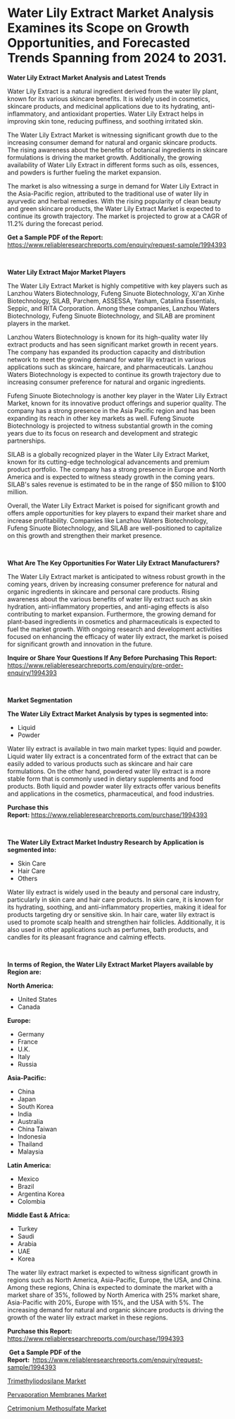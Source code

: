 <p><h1>Water Lily Extract Market Analysis Examines its Scope on Growth Opportunities, and Forecasted Trends Spanning from 2024 to 2031.</h1></p><p><strong>Water Lily Extract Market Analysis and Latest Trends</strong></p>
<p><p>Water Lily Extract is a natural ingredient derived from the water lily plant, known for its various skincare benefits. It is widely used in cosmetics, skincare products, and medicinal applications due to its hydrating, anti-inflammatory, and antioxidant properties. Water Lily Extract helps in improving skin tone, reducing puffiness, and soothing irritated skin.</p><p>The Water Lily Extract Market is witnessing significant growth due to the increasing consumer demand for natural and organic skincare products. The rising awareness about the benefits of botanical ingredients in skincare formulations is driving the market growth. Additionally, the growing availability of Water Lily Extract in different forms such as oils, essences, and powders is further fueling the market expansion.</p><p>The market is also witnessing a surge in demand for Water Lily Extract in the Asia-Pacific region, attributed to the traditional use of water lily in ayurvedic and herbal remedies. With the rising popularity of clean beauty and green skincare products, the Water Lily Extract Market is expected to continue its growth trajectory. The market is projected to grow at a CAGR of 11.2% during the forecast period.</p></p>
<p><strong>Get a Sample PDF of the Report:&nbsp;</strong> <a href="https://www.reliableresearchreports.com/enquiry/request-sample/1994393">https://www.reliableresearchreports.com/enquiry/request-sample/1994393</a></p>
<p>&nbsp;</p>
<p><strong>Water Lily Extract Major Market Players</strong></p>
<p><p>The Water Lily Extract Market is highly competitive with key players such as Lanzhou Waters Biotechnology, Fufeng Sinuote Biotechnology, Xi'an Xinhe Biotechnology, SILAB, Parchem, ASSESSA, Yasham, Catalina Essentials, Seppic, and RITA Corporation. Among these companies, Lanzhou Waters Biotechnology, Fufeng Sinuote Biotechnology, and SILAB are prominent players in the market.</p><p>Lanzhou Waters Biotechnology is known for its high-quality water lily extract products and has seen significant market growth in recent years. The company has expanded its production capacity and distribution network to meet the growing demand for water lily extract in various applications such as skincare, haircare, and pharmaceuticals. Lanzhou Waters Biotechnology is expected to continue its growth trajectory due to increasing consumer preference for natural and organic ingredients.</p><p>Fufeng Sinuote Biotechnology is another key player in the Water Lily Extract Market, known for its innovative product offerings and superior quality. The company has a strong presence in the Asia Pacific region and has been expanding its reach in other key markets as well. Fufeng Sinuote Biotechnology is projected to witness substantial growth in the coming years due to its focus on research and development and strategic partnerships.</p><p>SILAB is a globally recognized player in the Water Lily Extract Market, known for its cutting-edge technological advancements and premium product portfolio. The company has a strong presence in Europe and North America and is expected to witness steady growth in the coming years. SILAB's sales revenue is estimated to be in the range of $50 million to $100 million.</p><p>Overall, the Water Lily Extract Market is poised for significant growth and offers ample opportunities for key players to expand their market share and increase profitability. Companies like Lanzhou Waters Biotechnology, Fufeng Sinuote Biotechnology, and SILAB are well-positioned to capitalize on this growth and strengthen their market presence.</p></p>
<p>&nbsp;</p>
<p><strong>What Are The Key Opportunities For Water Lily Extract Manufacturers?</strong></p>
<p><p>The Water Lily Extract market is anticipated to witness robust growth in the coming years, driven by increasing consumer preference for natural and organic ingredients in skincare and personal care products. Rising awareness about the various benefits of water lily extract such as skin hydration, anti-inflammatory properties, and anti-aging effects is also contributing to market expansion. Furthermore, the growing demand for plant-based ingredients in cosmetics and pharmaceuticals is expected to fuel the market growth. With ongoing research and development activities focused on enhancing the efficacy of water lily extract, the market is poised for significant growth and innovation in the future.</p></p>
<p><strong>Inquire or Share Your Questions If Any Before Purchasing This Report:</strong> <a href="https://www.reliableresearchreports.com/enquiry/pre-order-enquiry/1994393">https://www.reliableresearchreports.com/enquiry/pre-order-enquiry/1994393</a></p>
<p>&nbsp;</p>
<p><strong>Market Segmentation</strong></p>
<p><strong>The Water Lily Extract Market Analysis by types is segmented into:</strong></p>
<p><ul><li>Liquid</li><li>Powder</li></ul></p>
<p><p>Water lily extract is available in two main market types: liquid and powder. Liquid water lily extract is a concentrated form of the extract that can be easily added to various products such as skincare and hair care formulations. On the other hand, powdered water lily extract is a more stable form that is commonly used in dietary supplements and food products. Both liquid and powder water lily extracts offer various benefits and applications in the cosmetics, pharmaceutical, and food industries.</p></p>
<p><strong>Purchase this Report:&nbsp;</strong><a href="https://www.reliableresearchreports.com/purchase/1994393">https://www.reliableresearchreports.com/purchase/1994393</a></p>
<p>&nbsp;</p>
<p><strong>The Water Lily Extract Market Industry Research by Application is segmented into:</strong></p>
<p><ul><li>Skin Care</li><li>Hair Care</li><li>Others</li></ul></p>
<p><p>Water lily extract is widely used in the beauty and personal care industry, particularly in skin care and hair care products. In skin care, it is known for its hydrating, soothing, and anti-inflammatory properties, making it ideal for products targeting dry or sensitive skin. In hair care, water lily extract is used to promote scalp health and strengthen hair follicles. Additionally, it is also used in other applications such as perfumes, bath products, and candles for its pleasant fragrance and calming effects.</p></p>
<p>&nbsp;</p>
<p><strong>In terms of Region, the Water Lily Extract Market Players available by Region are:</strong></p>
<p>
    <p> <strong> North America: </strong>
        <ul>
            <li>United States</li>
            <li>Canada</li>
        </ul>
        </p> 
    <p> <strong> Europe: </strong>
        <ul>
            <li>Germany</li>
            <li>France</li>
            <li>U.K.</li>
            <li>Italy</li>
            <li>Russia</li>
        </ul>
        </p> 
    <p> <strong> Asia-Pacific: </strong>
        <ul>
            <li>China</li>
            <li>Japan</li>
            <li>South Korea</li>
            <li>India</li>
            <li>Australia</li>
            <li>China Taiwan</li>
            <li>Indonesia</li>
            <li>Thailand</li>
            <li>Malaysia</li>
        </ul>
        </p> 
    <p> <strong> Latin America: </strong>
        <ul>
            <li>Mexico</li>
            <li>Brazil</li>
            <li>Argentina Korea</li>
            <li>Colombia</li>
        </ul>
        </p> 
    <p> <strong> Middle East & Africa: </strong>
        <ul>
            <li>Turkey</li>
            <li>Saudi</li>
            <li>Arabia</li>
            <li>UAE</li>
            <li>Korea</li>
        </ul>
    </p>
    </p>
<p><p>The water lily extract market is expected to witness significant growth in regions such as North America, Asia-Pacific, Europe, the USA, and China. Among these regions, China is expected to dominate the market with a market share of 35%, followed by North America with 25% market share, Asia-Pacific with 20%, Europe with 15%, and the USA with 5%. The increasing demand for natural and organic skincare products is driving the growth of the water lily extract market in these regions.</p></p>
<p><strong>Purchase this Report: </strong><a href="https://www.reliableresearchreports.com/purchase/1994393">https://www.reliableresearchreports.com/purchase/1994393</a></p>
<p>&nbsp;<strong>Get a Sample PDF of the Report:&nbsp;&nbsp;</strong><a href="https://www.reliableresearchreports.com/enquiry/request-sample/1994393">https://www.reliableresearchreports.com/enquiry/request-sample/1994393</a></p>
<p><strong></strong></p>
<p><p><a href="https://github.com/kosella/Market-Research-Report-List-2/blob/main/trimethyliodosilane-market.md">Trimethyliodosilane Market</a></p><p><a href="https://github.com/nathandecarvalho/Market-Research-Report-List-2/blob/main/pervaporation-membranes-market.md">Pervaporation Membranes Market</a></p><p><a href="https://github.com/julyju69/Market-Research-Report-List-2/blob/main/cetrimonium-methosulfate-market.md">Cetrimonium Methosulfate Market</a></p></p>